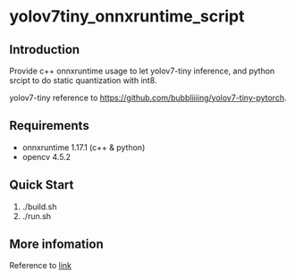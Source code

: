# yolov7tiny_onnxruntime_script

## Introduction
Provide c++ onnxruntime usage to let yolov7-tiny inference, and python srcipt to do static quantization with int8.

yolov7-tiny reference to https://github.com/bubbliiiing/yolov7-tiny-pytorch.

## Requirements
  - onnxruntime 1.17.1 (c++ & python)
  - opencv 4.5.2

## Quick Start
1. ./build.sh
2. ./run.sh

## More infomation
Reference to [link](https://hackmd.io/@Alan-Huang/B16I7LcBkl)
